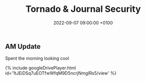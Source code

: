﻿---
layout: post 
title:  "Tornado & Journal Security"
date:   2022-09-07 09:00:00 +0100 
categories: [unreal, houdini, website]
---

## AM Update

Spent the morning looking cool

{% include googleDrivePlayer.html id='1tJEiDSq7uEOTfwWfqM9D5ncrjNmgIRs5/view' %}
